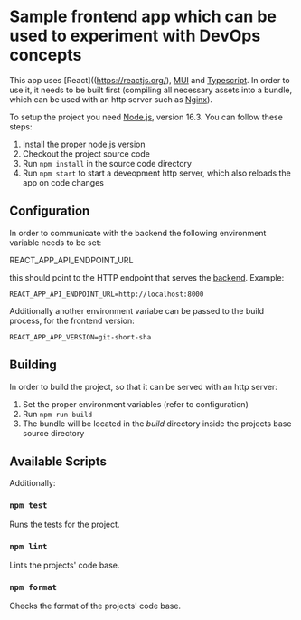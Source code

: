 # Sample frontend app which can be used to experiment with DevOps concepts

This app uses [React]((https://reactjs.org/), [MUI](https://mui.com/) and [Typescript](https://www.typescriptlang.org). In order to use it, it needs to be built first (compiling all necessary assets into a bundle, which can be used with an http server such as [Nginx](https://www.nginx.com/)).

To setup the project you need [Node.js](https://nodejs.org/en/), version 16.3. You can follow these steps:

1. Install the proper node.js version
2. Checkout the project source code
3. Run `npm install` in the source code directory
4. Run `npm start` to start a deveopment http server, which also reloads the app on code changes

## Configuration

In order to communicate with the backend the following environment variable needs to be set:

REACT_APP_API_ENDPOINT_URL

this should point to the HTTP endpoint that serves the [backend](https://github.com/ablagoev/devops-sample-backend). Example:

```
REACT_APP_API_ENDPOINT_URL=http://localhost:8000
```

Additionally another environment variabe can be passed to the build process, for the frontend version:

```
REACT_APP_APP_VERSION=git-short-sha
```

## Building

In order to build the project, so that it can be served with an http server:

1. Set the proper environment variables (refer to configuration)
2. Run `npm run build`
3. The bundle will be located in the *build* directory inside the projects base source directory

## Available Scripts

Additionally:

### `npm test`

Runs the tests for the project.

### `npm lint`

Lints the projects' code base.

### `npm format`

Checks the format of the projects' code base.
